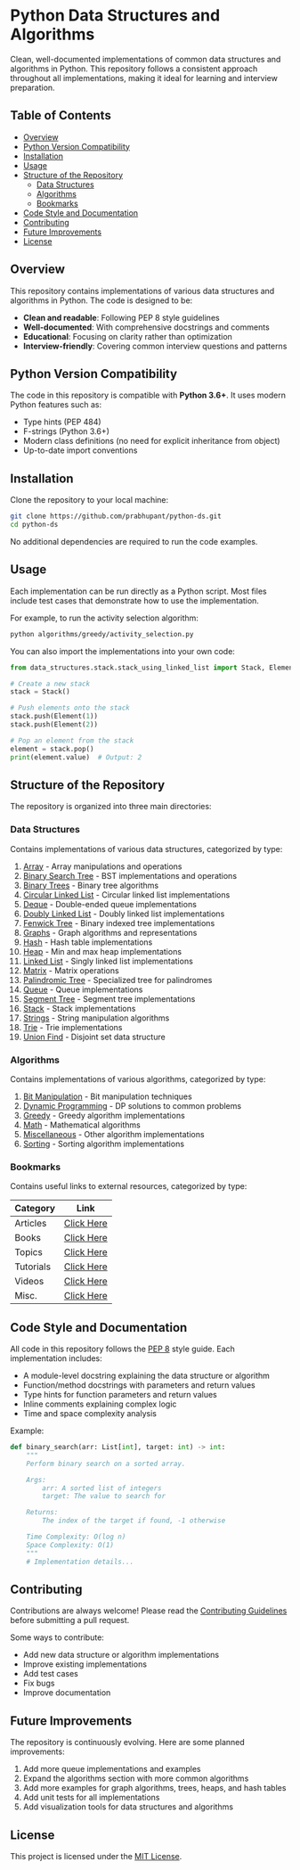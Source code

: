# Python Data Structures and Algorithms

Clean, well-documented implementations of common data structures and algorithms in Python. This repository follows a consistent approach throughout all implementations, making it ideal for learning and interview preparation.

## Table of Contents

- [Overview](#overview)
- [Python Version Compatibility](#python-version-compatibility)
- [Installation](#installation)
- [Usage](#usage)
- [Structure of the Repository](#structure-of-the-repository)
  - [Data Structures](#data-structures)
  - [Algorithms](#algorithms)
  - [Bookmarks](#bookmarks)
- [Code Style and Documentation](#code-style-and-documentation)
- [Contributing](#contributing)
- [Future Improvements](#future-improvements)
- [License](#license)

## Overview

This repository contains implementations of various data structures and algorithms in Python. The code is designed to be:

- **Clean and readable**: Following PEP 8 style guidelines
- **Well-documented**: With comprehensive docstrings and comments
- **Educational**: Focusing on clarity rather than optimization
- **Interview-friendly**: Covering common interview questions and patterns

## Python Version Compatibility

The code in this repository is compatible with **Python 3.6+**. It uses modern Python features such as:

- Type hints (PEP 484)
- F-strings (Python 3.6+)
- Modern class definitions (no need for explicit inheritance from object)
- Up-to-date import conventions

## Installation

Clone the repository to your local machine:

```bash
git clone https://github.com/prabhupant/python-ds.git
cd python-ds
```

No additional dependencies are required to run the code examples.

## Usage

Each implementation can be run directly as a Python script. Most files include test cases that demonstrate how to use the implementation.

For example, to run the activity selection algorithm:

```bash
python algorithms/greedy/activity_selection.py
```

You can also import the implementations into your own code:

```python
from data_structures.stack.stack_using_linked_list import Stack, Element

# Create a new stack
stack = Stack()

# Push elements onto the stack
stack.push(Element(1))
stack.push(Element(2))

# Pop an element from the stack
element = stack.pop()
print(element.value)  # Output: 2
```

## Structure of the Repository

The repository is organized into three main directories:

### Data Structures

Contains implementations of various data structures, categorized by type:

1. [Array](data_structures/array) - Array manipulations and operations
2. [Binary Search Tree](data_structures/bst) - BST implementations and operations
3. [Binary Trees](data_structures/binary_trees) - Binary tree algorithms
4. [Circular Linked List](data_structures/circular_linked_list) - Circular linked list implementations
5. [Deque](data_structures/deque) - Double-ended queue implementations
6. [Doubly Linked List](data_structures/doubly_linked_list) - Doubly linked list implementations
7. [Fenwick Tree](data_structures/fenwick_tree) - Binary indexed tree implementations
8. [Graphs](data_structures/graphs) - Graph algorithms and representations
9. [Hash](data_structures/hash) - Hash table implementations
10. [Heap](data_structures/heap) - Min and max heap implementations
11. [Linked List](data_structures/linked_list) - Singly linked list implementations
12. [Matrix](data_structures/matrix) - Matrix operations
13. [Palindromic Tree](data_structures/palindromic_tree) - Specialized tree for palindromes
14. [Queue](data_structures/queue) - Queue implementations
15. [Segment Tree](data_structures/segment_tree) - Segment tree implementations
16. [Stack](data_structures/stack) - Stack implementations
17. [Strings](data_structures/strings) - String manipulation algorithms
18. [Trie](data_structures/trie) - Trie implementations
19. [Union Find](data_structures/union_find) - Disjoint set data structure

### Algorithms

Contains implementations of various algorithms, categorized by type:

1. [Bit Manipulation](algorithms/bit_manipulation) - Bit manipulation techniques
2. [Dynamic Programming](algorithms/dynamic_programming) - DP solutions to common problems
3. [Greedy](algorithms/greedy) - Greedy algorithm implementations
4. [Math](algorithms/math) - Mathematical algorithms
5. [Miscellaneous](algorithms/miscellaneous) - Other algorithm implementations
6. [Sorting](algorithms/sorting) - Sorting algorithm implementations

### Bookmarks

Contains useful links to external resources, categorized by type:

| Category | Link |
| :-- | :--: |
| Articles | [Click Here](bookmarks/articles.md) |
| Books | [Click Here](bookmarks/books.md) |
| Topics | [Click Here](bookmarks/topics.md) |
| Tutorials | [Click Here](bookmarks/tutorials.md) |
| Videos | [Click Here](bookmarks/videos.md) |
| Misc. | [Click Here](bookmarks/misc.md) |

## Code Style and Documentation

All code in this repository follows the [PEP 8](https://www.python.org/dev/peps/pep-0008/) style guide. Each implementation includes:

- A module-level docstring explaining the data structure or algorithm
- Function/method docstrings with parameters and return values
- Type hints for function parameters and return values
- Inline comments explaining complex logic
- Time and space complexity analysis

Example:

```python
def binary_search(arr: List[int], target: int) -> int:
    """
    Perform binary search on a sorted array.

    Args:
        arr: A sorted list of integers
        target: The value to search for

    Returns:
        The index of the target if found, -1 otherwise

    Time Complexity: O(log n)
    Space Complexity: O(1)
    """
    # Implementation details...
```

## Contributing

Contributions are always welcome! Please read the [Contributing Guidelines](CONTRIBUTING.md) before submitting a pull request.

Some ways to contribute:
- Add new data structure or algorithm implementations
- Improve existing implementations
- Add test cases
- Fix bugs
- Improve documentation

## Future Improvements

The repository is continuously evolving. Here are some planned improvements:

1. Add more queue implementations and examples
2. Expand the algorithms section with more common algorithms
3. Add more examples for graph algorithms, trees, heaps, and hash tables
4. Add unit tests for all implementations
5. Add visualization tools for data structures and algorithms

## License

This project is licensed under the [MIT License](LICENSE).
